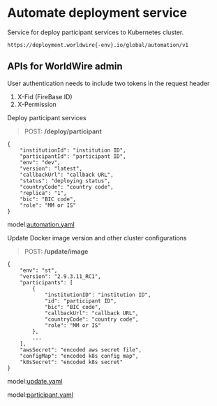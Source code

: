 # Automate deployment service

Service for deploy participant services to Kubernetes cluster.

```
https://deployment.worldwire{-env}.io/global/automation/v1
```
    
## APIs for WorldWire admin
User authentication needs to include two tokens in the request header
1. X-Fid (FireBase ID)
2. X-Permission

Deploy participant services
> POST: **/deploy/participant**

````
{
    "institutionId": "institution ID",
    "participantId": "participant ID",
    "env": "dev",
    "version": "latest",
    "callbackUrl": "callback URL",
    "status": "deploying status",
    "countryCode": "country code",
    "replica": "1",
    "bic": "BIC code",
    "role": "MM or IS"
}
````

model:[automation.yaml](model/models/automation.yaml)

Update Docker image version and other cluster configurations
> POST: **/update/image**

````
{
    "env": "st",
    "version": "2.9.3.11_RC1",
    "participants": [
        {
            "institutionID": "institution ID",
            "id": "participant ID",
            "bic": "BIC code",
            "callbackUrl": "callback URL",
            "countryCode": "country code",
            "role": "MM or IS"
        },
        ...
    ],
    "awsSecret": "encoded aws secret file",
    "configMap": "encoded k8s config map",
    "k8sSecret": "encoded k8s secret"
}
````

model:[update.yaml](model/models/update.yaml)

model:[participant.yaml](model/models/participant.yaml)